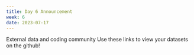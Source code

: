 ```yaml
---
title: Day 6 Announcement
week: 6
date: 2023-07-17
---
```

External data and coding community
Use these links to view your datasets on the github!

